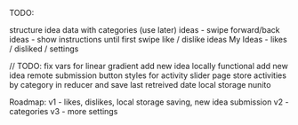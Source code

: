 TODO:

structure idea data with categories (use later)
ideas - swipe forward/back ideas - show instructions until first swipe
like / dislike ideas
My Ideas - likes / disliked / settings

// TODO:
fix vars for linear gradient
add new idea locally functional
add new idea remote submission
button styles for activity slider page
store activities by category in reducer
and save last retreived date
local storage
nunito

Roadmap:
v1 - likes, dislikes, local storage saving, new idea submission
v2 - categories
v3 - more settings

